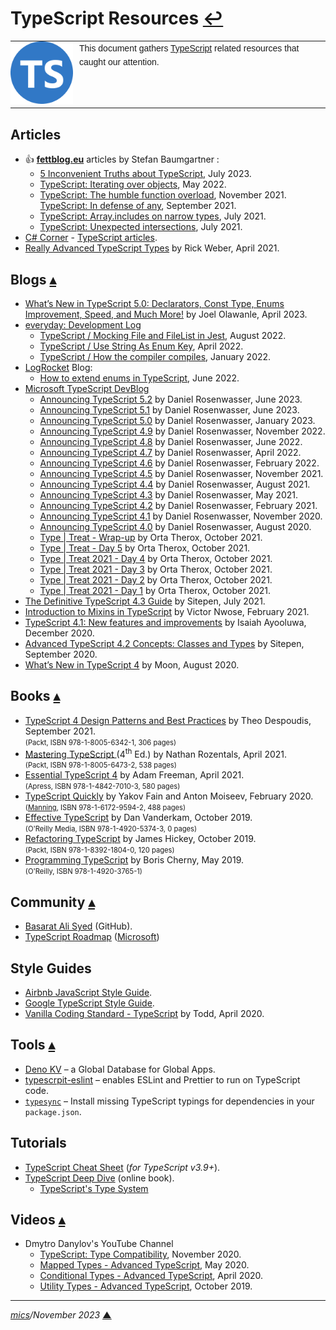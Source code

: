 # <span id="top">TypeScript Resources</span> <span style="size:25%;"><a href="README.md">↩</a></span>

<table style="font-family:Helvetica,Arial;line-height:1.6;">
  <tr>
  <td style="border:0;padding:0 10px 0 0;min-width:100px;"><a href="https://www.typescriptlang.org/" rel="external"><img style="border:0;" src="./docs/images/ts-logo-round-128.png" width="100" alt="TypeScript project"/></a></td>
  <td style="border:0;padding:0;vertical-align:text-top;">This document gathers <a href="https://www.typescriptlang.org/" rel="external">TypeScript</a> related resources that caught our attention.
  </td>
  </tr>
</table>

## <span id="articles">Articles</span>

- &#128077; [**fettblog.eu**](https://fettblog.eu) articles by Stefan Baumgartner :
   - [5 Inconvenient Truths about TypeScript][article_baumgartner_truths], July 2023.
   - [TypeScript: Iterating over objects][article_baumgartner_iterating], May 2022.
   - [TypeScript: The humble function overload][article_baumgartner_overload], November 2021.
    [TypeScript: In defense of any][article_baumgartner_any], September 2021.
   - [TypeScript: Array.includes on narrow types][article_baumgartner_array], July 2021.
   - [TypeScript: Unexpected intersections][article_baumgartner], July 2021.
- [C# Corner](https://www.c-sharpcorner.com/) - [TypeScript articles](https://www.c-sharpcorner.com/technologies/typescript-articles).
- [Really Advanced TypeScript Types][article_weber] by Rick Weber, April 2021.

## <span id="blogs">Blogs</span> [**&#x25B4;**](#top)

- [What’s New in TypeScript 5.0: Declarators, Const Type, Enums Improvement, Speed, and Much More!](https://kinsta.com/blog/typescript-5-0/) by Joel Olawanle, April 2023.
- [everyday: Development Log](https://www.huy.rocks/everyday)
  - [TypeScript / Mocking File and FileList in Jest](https://www.huy.rocks/everyday/08-28-2022-typescript-mocking-file-and-filelist-in-jest), August 2022.
  - [TypeScript / Use String As Enum Key](https://www.huy.rocks/everyday/typescript-use-string-as-enum-key), April 2022.
  - [TypeScript / How the compiler compiles](https://www.huy.rocks/everyday/04-01-2022-typescript-how-the-compiler-compiles), January 2022.
- [LogRocket](https://blog.logrocket.com/) Blog:
  - [How to extend enums in TypeScript](https://blog.logrocket.com/extend-enums-typescript/), June 2022.
- [Microsoft TypeScript DevBlog][blog_microsoft]
   - [Announcing TypeScript 5.2][blog_danielr_5_2] by Daniel Rosenwasser, June 2023.
   - [Announcing TypeScript 5.1][blog_danielr_5_1] by Daniel Rosenwasser, June 2023.
   - [Announcing TypeScript 5.0][blog_danielr_5_0] by Daniel Rosenwasser, January 2023.
   - [Announcing TypeScript 4.9][blog_danielr_4_9] by Daniel Rosenwasser, November 2022.
   - [Announcing TypeScript 4.8][blog_danielr_4_8] by Daniel Rosenwasser, June 2022.
   - [Announcing TypeScript 4.7][blog_danielr_4_7] by Daniel Rosenwasser, April 2022.
   - [Announcing TypeScript 4.6][blog_danielr_4_6] by Daniel Rosenwasser, February 2022.
   - [Announcing TypeScript 4.5][blog_danielr_4_5] by Daniel Rosenwasser, November 2021.
   - [Announcing TypeScript 4.4][blog_danielr_4_4] by Daniel Rosenwasser, August 2021.
   - [Announcing TypeScript 4.3][blog_danielr_4_3] by Daniel Rosenwasser, May 2021.
   - [Announcing TypeScript 4.2][blog_danielr_4_2] by Daniel Rosenwasser, February 2021.
   - [Announcing TypeScript 4.1][blog_danielr_4_1] by Daniel Rosenwasser, November 2020.
   - [Announcing TypeScript 4.0][blog_danielr_4_0] by Daniel Rosenwasser, August 2020.
   - [Type | Treat - Wrap-up][blog_therox_6] by Orta Therox, October 2021.
   - [Type | Treat - Day 5][blog_therox_5] by Orta Therox, October 2021.
   - [Type | Treat 2021 - Day 4][blog_therox_4] by Orta Therox, October 2021.
   - [Type | Treat 2021 - Day 3][blog_therox_3] by Orta Therox, October 2021.
   - [Type | Treat 2021 - Day 2][blog_therox_2] by Orta Therox, October 2021.
   - [Type | Treat 2021 - Day 1][blog_therox_1] by Orta Therox, October 2021.
- [The Definitive TypeScript 4.3 Guide][blog_sitepen_4_3] by Sitepen, July 2021.
- [Introduction to Mixins in TypeScript][blog_nwose] by Victor Nwose, February 2021.
- [TypeScript 4.1: New features and improvements][blog_isaiah] by Isaiah Ayooluwa, December 2020.
- [Advanced TypeScript 4.2 Concepts: Classes and Types][blog_sitepen] by Sitepen, September 2020.
- [What’s New in TypeScript 4][blog_moon] by Moon, August 2020.

## <span id="books">Books</span> [**&#x25B4;**](#top)

- [TypeScript 4 Design Patterns and Best Practices][book_despoudis] by Theo Despoudis, September 2021.<br/><span style="font-size:80%;">(Packt, ISBN 978-1-8005-6342-1, 306 pages)</span>
- [Mastering TypeScript ][book_rozentals] (4<sup>th</sup> Ed.) by Nathan Rozentals, April 2021.<br/><span style="font-size:80%;">(Packt, ISBN 978-1-8005-6473-2, 538 pages)</span>
- [Essential TypeScript 4][book_freeman] by Adam Freeman, April 2021.<br/><span style="font-size:80%;">(Apress, ISBN 978-1-4842-7010-3, 580 pages)</span>
- [TypeScript Quickly][book_fain] by Yakov Fain and Anton Moiseev, February 2020.<br/><span style="font-size:80%;">([Manning](https://www.manning.com/), ISBN 978-1-6172-9594-2, 488 pages)</span>
- [Effective TypeScript][book_vanderkam] by Dan Vanderkam, October 2019.<br/><span style="font-size:80%;">(O'Reilly Media, ISBN 978-1-4920-5374-3, 0 pages)</span>
- [Refactoring TypeScript][book_hickey] by James Hickey, October 2019.<br/><span style="font-size:80%;">(Packt, ISBN 978-1-8392-1804-0, 120 pages)</span>
- [Programming TypeScript][book_cherny] by Boris Cherny, May 2019.<br/><span style="font-size:80%;">(O'Reilly, ISBN 978-1-4920-3765-1)</span>

## <span id="community">Community</span> [**&#x25B4;**](#top)

- [Basarat Ali Syed](https://github.com/basarat) (GitHub).
- [TypeScript Roadmap](https://github.com/microsoft/TypeScript/wiki/Roadmap) ([Microsoft](https://github.com/microsoft))

## <span id="style_guides">Style Guides</span>

- [Airbnb JavaScript Style Guide](https://github.com/airbnb/javascript).
- [Google TypeScript Style Guide](https://google.github.io/styleguide/tsguide.html).
- [Vanilla Coding Standard - TypeScript](https://success.vanillaforums.com/kb/articles/226-coding-standard-typescript) by Todd, April 2020.

## <span id="tools">Tools</span> [**&#x25B4;**](#top)

- [Deno KV](https://deno.com/kv) &ndash; a Global Database for Global Apps.
- [typescrpit-eslint](https://typescript-eslint.io/) &ndash; enables ESLint and Prettier to run on TypeScript code.
- [`typesync`](https://github.com/jeffijoe/typesync) &ndash; Install missing TypeScript typings for dependencies in your `package.json`.

## <span id="tutorials">Tutorials</span>

- [TypeScript Cheat Sheet](https://droces.github.io/TypeScript-Cheat-Sheet/) (*for TypeScript v3.9+*).
- [TypeScript Deep Dive][tutorial_basarat] (online book).
   - [TypeScript's Type System](https://basarat.gitbook.io/typescript/type-system.)

## <span id="videos">Videos</span> [**&#x25B4;**](#top)

- Dmytro Danylov's YouTube Channel
  - [TypeScript: Type Compatibility][video_danylov_nov2020], November 2020.
  - [Mapped Types - Advanced TypeScript][video_danylov_may2020], May 2020.
  - [Conditional Types - Advanced TypeScript][video_danylov_apr2020], April 2020.
  - [Utility Types - Advanced TypeScript][video_danylov_oct2019], October 2019.

***

*[mics](https://lampwww.epfl.ch/~michelou/)/November 2023* [**&#9650;**](#top)
<span id="bottom">&nbsp;</span>

<!-- link refs -->

[article_baumgartner]: https://fettblog.eu/typescript-unexpected-intersections/
[article_baumgartner_any]: https://fettblog.eu/typescript-any-is-ok/
[article_baumgartner_array]: https://fettblog.eu/typescript-array-includes/
[article_baumgartner_iterating]: https://fettblog.eu/typescript-iterating-over-objects/
[article_baumgartner_overload]: https://fettblog.eu/typescript-function-overload/
[article_baumgartner_truths]: https://fettblog.eu/5-truths-about-typescript/
[article_weber]: https://engineering.tableau.com/really-advanced-typescript-types-c590eee59a12
[blog_isaiah]: https://blog.logrocket.com/typescript-4-1-new-features-and-improvements/
[blog_microsoft]: https://devblogs.microsoft.com/typescript/
[blog_moon]: https://betterprogramming.pub/whats-new-in-typescript-4-fe8d50f08e31
[blog_nwose]: https://www.telerik.com/blogs/introduction-mixins-typescript
[blog_danielr_4_0]: https://devblogs.microsoft.com/typescript/announcing-typescript-4-0/
[blog_danielr_4_1]: https://devblogs.microsoft.com/typescript/announcing-typescript-4-1/
[blog_danielr_4_2]: https://devblogs.microsoft.com/typescript/announcing-typescript-4-2/
[blog_danielr_4_3]: https://devblogs.microsoft.com/typescript/announcing-typescript-4-3/
[blog_danielr_4_4]: https://devblogs.microsoft.com/typescript/announcing-typescript-4-4/
[blog_danielr_4_5]: https://devblogs.microsoft.com/typescript/announcing-typescript-4-5/
[blog_danielr_4_6]: https://devblogs.microsoft.com/typescript/announcing-typescript-4-6/
[blog_danielr_4_7]: https://devblogs.microsoft.com/typescript/announcing-typescript-4-7/
[blog_danielr_4_8]: https://devblogs.microsoft.com/typescript/announcing-typescript-4-8/
[blog_danielr_4_9]: https://devblogs.microsoft.com/typescript/announcing-typescript-4-9/
[blog_danielr_5_0]: https://devblogs.microsoft.com/typescript/announcing-typescript-5-0/
[blog_danielr_5_1]: https://devblogs.microsoft.com/typescript/announcing-typescript-5-1/
[blog_danielr_5_2]: https://devblogs.microsoft.com/typescript/announcing-typescript-5-2/
[blog_sitepen]: https://www.sitepen.com/blog/advanced-typescript-concepts-classes-and-types
[blog_sitepen_4_3]: https://www.sitepen.com/blog/update-the-definitive-typescript-guide
[blog_therox_1]: https://devblogs.microsoft.com/typescript/type-treat-2021-day-1/
[blog_therox_2]: https://devblogs.microsoft.com/typescript/type-treat-2021-day-2/
[blog_therox_3]: https://devblogs.microsoft.com/typescript/type-treat-2021-day-3/
[blog_therox_4]: https://devblogs.microsoft.com/typescript/type-treat-2021-day-4/
[blog_therox_5]: https://devblogs.microsoft.com/typescript/type-treat-day-5/
[blog_therox_6]: https://devblogs.microsoft.com/typescript/type-treat-wrap-up/
[book_cherny]: https://www.oreilly.com/library/view/programming-typescript/9781492037644/
[book_despoudis]: https://www.packtpub.com/product/typescript-4-design-patterns-and-best-practices/9781800563421
[book_fain]: https://www.manning.com/books/typescript-quickly
[book_freeman]: https://www.apress.com/gp/book/9781484270103
[book_hickey]: https://www.packtpub.com/product/refactoring-typescript/9781839218040
[book_rozentals]: https://www.packtpub.com/product/mastering-typescript-fourth-edition/9781800564732
[book_vanderkam]: https://www.oreilly.com/library/view/effective-typescript/9781492053736/
[tutorial_basarat]: https://basarat.gitbook.io/typescript/
[video_danylov_oct2019]: https://www.youtube.com/watch?v=Fgcu_iB2X04
[video_danylov_apr2020]: https://www.youtube.com/watch?v=QFWrbNehKk0
[video_danylov_may2020]: https://www.youtube.com/watch?v=RjQpep8fBdo
[video_danylov_nov2020]: https://www.youtube.com/watch?v=wqm5ibtCSf0
